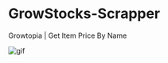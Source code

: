 # GrowStocks-Scrapper
Growtopia | Get Item Price By Name 

<img src="https://s3.eu-central-1.amazonaws.com/heysurfer/2021/05/f791d609-78cd-4c9c-bbcf-eaafd2f270d81/vtHLqzpAIr.gif" alt="gif">
